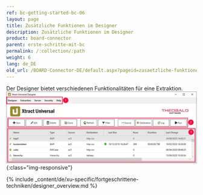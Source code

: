 ```yaml
---
ref: bc-getting-started-bc-06
layout: page
title: Zusätzliche Funktionen im Designer
description: Zusätzliche Funktionen im Designer
product: board-connector
parent: erste-schritte-mit-bc
permalink: /:collection/:path
weight: 6
lang: de_DE
old_url: /BOARD-Connector-DE/default.aspx?pageid=zusaetzliche-funktionen-im-designer
---
```

Der Designer bietet verschiedenen Funktionalitäten für eine Extraktion. 
![Designer](/img/content/xu/xu_designer_main-window.png){:class="img-responsive"}

{% include _content/de/xu-specific/fortgeschrittene-techniken/designer_overview.md %}
